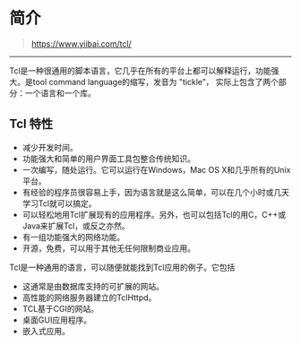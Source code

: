 <!-- README.md --- 
;; 
;; Description: 
;; Author: Hongyi Wu(吴鸿毅)
;; Email: wuhongyi@qq.com 
;; Created: 二 5月  1 21:48:50 2018 (+0800)
;; Last-Updated: 二 5月  1 21:53:44 2018 (+0800)
;;           By: Hongyi Wu(吴鸿毅)
;;     Update #: 1
;; URL: http://wuhongyi.cn -->


# 简介

> https://www.yiibai.com/tcl/

----

Tcl是一种很通用的脚本语言，它几乎在所有的平台上都可以解释运行，功能强大。是tool command language的缩写，发音为 "tickle”， 实际上包含了两个部分：一个语言和一个库。


## Tcl 特性

- 减少开发时间。
- 功能强大和简单的用户界面工具包整合传统知识。
- 一次编写，随处运行。它可以运行在Windows，Mac OS X和几乎所有的Unix平台。
- 有经验的程序员很容易上手，因为语言就是这么简单，可以在几个小时或几天学习Tcl就可以搞定。
- 可以轻松地用Tcl扩展现有的应用程序。另外，也可以包括Tcl的用C，C++或Java来扩展Tcl，或反之亦然。
- 有一组功能强大的网络功能。
- 开源，免费，可以用于其他无任何限制商业应用。


Tcl是一种通用的语言，可以随便就能找到Tcl应用的例子。它包括

- 这通常是由数据库支持的可扩展的网站。
- 高性能的网络服务器建立的TclHttpd。
- TCL基于CGI的网站。
- 桌面GUI应用程序。
- 嵌入式应用。



<!-- README.md ends here -->
